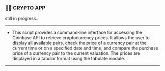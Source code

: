 ### :man_technologist: CRYPTO APP 
still in progress...

---
  - This script provides a command-line interface for accessing the Coinbase API to retrieve cryptocurrency prices. 
It allows the user to display all available pairs, check the price of a currency pair at the current time or on a specified date and time, and compare the purchase price of a currency pair to the current valuation. The prices are displayed in a tabular format using the tabulate module.

---
